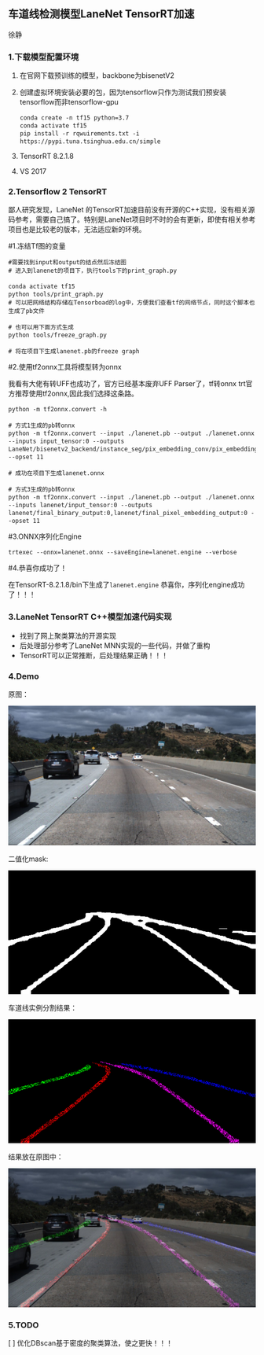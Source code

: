## 车道线检测模型LaneNet TensorRT加速

徐静

### 1.下载模型配置环境

1. 在官网下载预训练的模型，backbone为bisenetV2

2. 创建虚拟环境安装必要的包，因为tensorflow只作为测试我们预安装tensorflow而非tensorflow-gpu

   ```shell
   conda create -n tf15 python=3.7
   conda activate tf15
   pip install -r rqwuirements.txt -i https://pypi.tuna.tsinghua.edu.cn/simple
   ```


3. TensorRT 8.2.1.8

4. VS 2017

### 2.Tensorflow 2 TensorRT

鄙人研究发现，LaneNet 的TensorRT加速目前没有开源的C++实现，没有相关源码参考，需要自己搞了。特别是LaneNet项目时不时的会有更新，即使有相关参考项目也是比较老的版本，无法适应新的环境。

#1.冻结Tf图的变量

```shell
#需要找到input和output的结点然后冻结图
# 进入到lanenet的项目下，执行tools下的print_graph.py

conda activate tf15
python tools/print_graph.py
# 可以把网络结构存储在Tensorboad的log中，方便我们查看tf的网络节点，同时这个脚本也生成了pb文件

# 也可以用下面方式生成
python tools/freeze_graph.py

# 将在项目下生成lanenet.pb的freeze graph
```

#2.使用tf2onnx工具将模型转为onnx

我看有大佬有转UFF也成功了，官方已经基本废弃UFF Parser了，tf转onnx trt官方推荐使用tf2onnx,因此我们选择这条路。

```shell
python -m tf2onnx.convert -h

# 方式1生成的pb转onnx
python -m tf2onnx.convert --input ./lanenet.pb --output ./lanenet.onnx --inputs input_tensor:0 --outputs LaneNet/bisenetv2_backend/instance_seg/pix_embedding_conv/pix_embedding_conv:0,LaneNet/bisenetv2_backend/binary_seg/ArgMax:0 --opset 11

# 成功在项目下生成lanenet.onnx

# 方式3生成的pb转onnx
python -m tf2onnx.convert --input ./lanenet.pb --output ./lanenet.onnx --inputs lanenet/input_tensor:0 --outputs lanenet/final_binary_output:0,lanenet/final_pixel_embedding_output:0 --opset 11

```

#3.ONNX序列化Engine

```shell
trtexec --onnx=lanenet.onnx --saveEngine=lanenet.engine --verbose
```

#4.恭喜你成功了！

在TensorRT-8.2.1.8/bin下生成了`lanenet.engine` 恭喜你，序列化engine成功了！！！

### 3.LaneNet TensorRT C++模型加速代码实现

+ 找到了网上聚类算法的开源实现
+ 后处理部分参考了LaneNet MNN实现的一些代码，并做了重构
+ TensorRT可以正常推断，后处理结果正确！！！

### 4.Demo

原图：

![](docs/3.jpg)

二值化mask:

![](docs/binary_ret.png)

车道线实例分割结果：

![](docs/instance_ret.png)

结果放在原图中：

![](docs/res.jpg)



### 5.TODO

[ ] 优化DBscan基于密度的聚类算法，使之更快！！！



